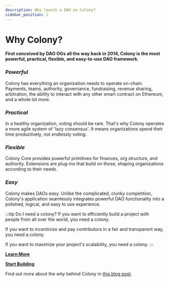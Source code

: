 ```yaml
---
description: Why launch a DAO on Colony?
sidebar_position: 1
---
```


# Why Colony?

**First conceived by DAO OGs all the way back in 2014, Colony is the most powerful, practical, flexible, and easy-to-use DAO framework.**

### *Powerful*

Colony has everything an organization needs to operate on-chain. Payments, teams, authority, governance, fundraising, revenue sharing, arbitration, the ability to interact with any other smart contract on Ethereum, and a whole lot more.

### *Practical*

In a healthy organization, voting should be rare. That's why Colony operates a more agile system of 'lazy consensus'. It means organizations spend their time productively, not endlessly voting.

### *Flexible*

Colony Core provides powerful primitives for finances, org structure, and authority. Extensions are plug-ins that build on those, shaping organizations according to their needs.

### *Easy*

Colony makes DAOs easy. Unlike the complicated, clunky competition, Colony's application seamlessly integrates powerful DAO functionality into a polished, logical, and easy to use experience.

:::tip Do I need a colony?
If you want to efficiently build a project with people from all over the world, you need a colony.

If you want to incentivize and pay contributors in a fair and transparent way, you need a colony. 

If you want to maximize your project's scalability, you need a colony.
:::

[**Learn More**](../learn/)
 
[**Start Building**](../craft/)

Find out more about the *why* behind Colony in [this blog post](https://blog.colony.io/why-colony-2a1e479dc40d/).
